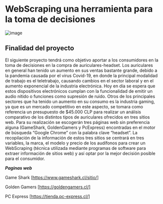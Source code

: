 # WebScraping una herramienta para la toma de decisiones 

![image](https://www.cadenadial.com/wp-content/uploads/2018/04/GettyImages-511030196.jpg)

## Finalidad del proyecto

El siguiente proyecto tendrá como objetivo aportar a los consumidores en la toma de decisiones en la compra de auriculares-headset. Los auriculares en general han tenido un aumento en sus ventas bastante grande, debido a la pandemia causada por el virus Covid-19, en donde la principal modalidad de trabajo es el teletrabajo, causando cambios en el sector laboral y en el aumento exponencial de la industria electrónica. Hoy en día se espera que estos dispositivos electrónicos cumplan con la funcionalidad de emitir un audio nítido o funciones como supresión de ruido. Otros de los principales sectores que ha tenido un aumento en su consumo es la industria gaming, ya que es un mercado competitivo en este aspecto, se tomara como referencia un presupuesto de $45.000 CLP para realizar un análisis comparativo de los distintos tipos de auriculares ofrecidos en tres sitios web. Para su realización se escogerán tres páginas web sin preferencia alguna (GameShark, GoldenGamers y PcExpress) encontradas en el motor de búsqueda “Google Chrome” con la palabra clave “headset”. La recopilación de la información de estos tres sitios se centrará en tres variables, la marca, el modelo y precio de los audífonos para crear un WebScraping (técnica utilizada mediante programas de software para extraer información de sitios web) y así optar por la mejor decisión posible para el consumidor. 

**_Paginas web_** 

Game Shark [https://www.gameshark.cl/sitio/]

Golden Gamers [https://goldengamers.cl/]

PC Express [https://tienda.pc-express.cl/]
